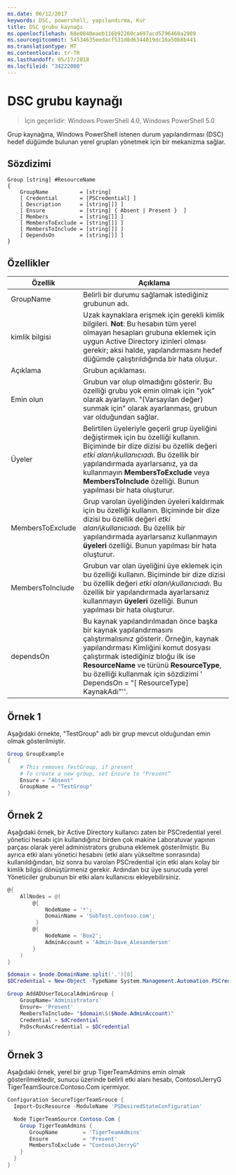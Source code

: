 ```yaml
---
ms.date: 06/12/2017
keywords: DSC, powershell, yapılandırma, Kur
title: DSC grubu kaynağı
ms.openlocfilehash: 68e0840eaeb116b92260ca697acd5796460a2909
ms.sourcegitcommit: 54534635eedacf531d8d6344019dc16a50b8b441
ms.translationtype: MT
ms.contentlocale: tr-TR
ms.lasthandoff: 05/17/2018
ms.locfileid: "34222080"
---
```

# <a name="dsc-group-resource"></a>DSC grubu kaynağı

> İçin geçerlidir: Windows PowerShell 4.0, Windows PowerShell 5.0

Grup kaynağına, Windows PowerShell istenen durum yapılandırması (DSC) hedef düğümde bulunan yerel grupları yönetmek için bir mekanizma sağlar.

## <a name="syntax"></a>Sözdizimi

```
Group [string] #ResourceName
{
    GroupName          = [string]
    [ Credential       = [PSCredential] ]
    [ Description      = [string[]] ]
    [ Ensure           = [string] { Absent | Present }  ]
    [ Members          = [string[]] ]
    [ MembersToExclude = [string[]] ]
    [ MembersToInclude = [string[]] ]
    [ DependsOn        = [string[]] ]
}
```

## <a name="properties"></a>Özellikler

|  Özellik  |  Açıklama   |
|---|---|
| GroupName| Belirli bir durumu sağlamak istediğiniz grubunun adı.|
| kimlik bilgisi| Uzak kaynaklara erişmek için gerekli kimlik bilgileri. **Not**: Bu hesabın tüm yerel olmayan hesapları grubuna eklemek için uygun Active Directory izinleri olması gerekir; aksi halde, yapılandırmasını hedef düğümde çalıştırıldığında bir hata oluşur.
| Açıklama| Grubun açıklaması.|
| Emin olun| Grubun var olup olmadığını gösterir. Bu özelliği grubu yok emin olmak için "yok" olarak ayarlayın. "(Varsayılan değer) sunmak için" olarak ayarlanması, grubun var olduğundan sağlar.|
| Üyeler| Belirtilen üyeleriyle geçerli grup üyeliğini değiştirmek için bu özelliği kullanın. Biçiminde bir dize dizisi bu özellik değeri *etki alanı*\\*kullanıcıadı*. Bu özellik bir yapılandırmada ayarlarsanız, ya da kullanmayın **MembersToExclude** veya **MembersToInclude** özelliği. Bunun yapılması bir hata oluşturur.|
| MembersToExclude| Grup varolan üyeliğinden üyeleri kaldırmak için bu özelliği kullanın. Biçiminde bir dize dizisi bu özellik değeri *etki alanı*\\*kullanıcıadı*. Bu özellik bir yapılandırmada ayarlarsanız kullanmayın **üyeleri** özelliği. Bunun yapılması bir hata oluşturur.|
| MembersToInclude| Grubun var olan üyeliğini üye eklemek için bu özelliği kullanın. Biçiminde bir dize dizisi bu özellik değeri *etki alanı*\\*kullanıcıadı*. Bu özellik bir yapılandırmada ayarlarsanız kullanmayın **üyeleri** özelliği. Bunun yapılması bir hata oluşturur.|
| dependsOn | Bu kaynak yapılandırılmadan önce başka bir kaynak yapılandırmasını çalıştırmalısınız gösterir. Örneğin, kaynak yapılandırması Kimliğini komut dosyası çalıştırmak istediğiniz bloğu ilk ise __ResourceName__ ve türünü __ResourceType__, bu özelliği kullanmak için sözdizimi ' DependsOn = "[ ResourceType] KaynakAdı"''.|

## <a name="example-1"></a>Örnek 1

Aşağıdaki örnekte, "TestGroup" adlı bir grup mevcut olduğundan emin olmak gösterilmiştir.

```powershell
Group GroupExample
{
    # This removes TestGroup, if present
    # To create a new group, set Ensure to "Present“
    Ensure = "Absent"
    GroupName = "TestGroup"
}
```

## <a name="example-2"></a>Örnek 2

Aşağıdaki örnek, bir Active Directory kullanıcı zaten bir PSCredential yerel yönetici hesabı için kullandığınız birden çok makine Laboratuvar yapının parçası olarak yerel administrators grubuna eklemek gösterilmiştir.
Bu ayrıca etki alanı yönetici hesabını (etki alanı yükseltme sonrasında) kullanıldığından, biz sonra bu varolan PSCredential için etki alanı kolay bir kimlik bilgisi dönüştürmeniz gerekir.
Ardından biz üye sunucuda yerel Yöneticiler grubunun bir etki alanı kullanıcısı ekleyebilirsiniz.

```powershell
@{
    AllNodes = @(
        @{
            NodeName = '*';
            DomainName = 'SubTest.contoso.com';
         }
        @{
            NodeName = 'Box2';
            AdminAccount = 'Admin-Dave_Alexanderson'
        }
    )
}

$domain = $node.DomainName.split('.')[0]
$DCredential = New-Object -TypeName System.Management.Automation.PSCredential -ArgumentList ("$domain\$($credential.Username)", $Credential.Password)

Group AddADUserToLocalAdminGroup {
    GroupName='Administrators'
    Ensure= 'Present'
    MembersToInclude= "$domain\$($Node.AdminAccount)"
    Credential = $dCredential
    PsDscRunAsCredential = $DCredential
}
```

## <a name="example-3"></a>Örnek 3

Aşağıdaki örnek, yerel bir grup TigerTeamAdmins emin olmak gösterilmektedir, sunucu üzerinde belirli etki alanı hesabı, Contoso\JerryG TigerTeamSource.Contoso.Com içermiyor.

```powershell
Configuration SecureTigerTeamSrouce {
  Import-DscResource -ModuleName 'PSDesiredStateConfiguration'

  Node TigerTeamSource.Contoso.Com {
    Group TigerTeamAdmins {
       GroupName        = 'TigerTeamAdmins'
       Ensure           = 'Present'
       MembersToExclude = "Contoso\JerryG"
    }
  }
}
```